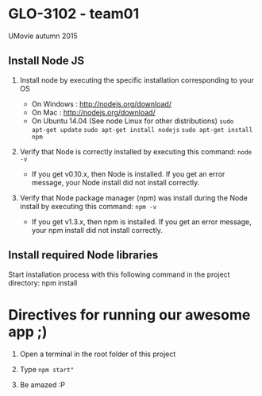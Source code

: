 # GLO-3102 - team01
UMovie autumn 2015

## Install Node JS
1. Install node by executing the specific installation corresponding to your OS

    * On Windows : http://nodejs.org/download/
    * On Mac : http://nodejs.org/download/
    * On Ubuntu 14.04 (See node Linux for other distributions)
        <code>sudo apt-get update</code>
        <code>sudo apt-get install nodejs</code>
        <code>sudo apt-get install npm</code>

2. Verify that Node is correctly installed by executing this command:
    <code>node -v</code>
    * If you get v0.10.x, then Node is installed. If you get an error message, your Node install did not install correctly.

3. Verify that Node package manager (npm) was install during the Node install by executing this command:
    <code>npm -v</code>
    * If you get v1.3.x, then npm is installed. If you get an error message, your npm install did not install correctly.


## Install required Node libraries
Start installation process with this following command in the project directory:
npm install

# Directives for running our awesome app ;)

1. Open a terminal in the root folder of this project

2. Type <code>npm start"</code>

3. Be amazed :P
